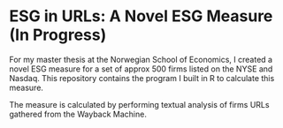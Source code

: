 # ESG in URLs: A Novel ESG Measure (In Progress)

For my master thesis at the Norwegian School of Economics, I created a novel ESG measure for a set of approx 500 firms listed on the NYSE and Nasdaq.
This repository contains the program I built in R to calculate this measure.

The measure is calculated by performing textual analysis of firms URLs gathered from the Wayback Machine.
